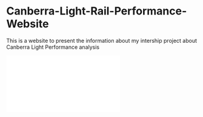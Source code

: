 # Canberra-Light-Rail-Performance-Website
This is a website to present the information about my intership project about Canberra Light Performance analysis

![game](index.html)
